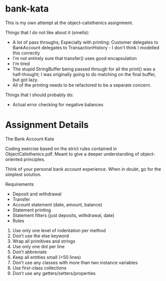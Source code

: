 # bank-kata

This is my own attempt at the object-calisthenics assignment.

Things that I do not like about it (smells): 
- A lot of pass throughs; Especially with printing: Customer delegates to BankAccount delegates to
  TransactionHistory - I don't think I modelled this correctly
- I'm not entirely sure that transfer() uses good encapsulation
- I'm tired
- The stupid StringBuffer being passed through for all the print() was a half-thought; I was
  originally going to do matching on the final buffer, but got lazy.
- All of the printing needs to be refactored to be a separate concern.

Things that I should probably do:
- Actual error checking for negative balances

# Assignment Details
The Bank Account Kata

Coding exercise based on the strict rules contained in ObjectCalisthenics.pdf. Meant to give a
deeper understanding of object-oriented principles.

Think of your personal bank account experience. When in doubt, go for the simplest solution.

Requirements

- Deposit and withdrawal
- Transfer
- Account statement (date, amount, balance)
- Statement printing
- Statement filters (just deposits, withdrawal, date)
- Rules

1. Use only one level of indentation per method
2. Don’t use the else keyword
3. Wrap all primitives and strings
4. Use only one dot per line
5. Don’t abbreviate
6. Keep all entities small (<50 lines)
7. Don’t use any classes with more than two instance variables
8. Use first-class collections
9. Don’t use any getters/setters/properties
